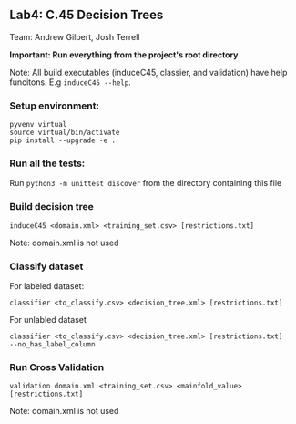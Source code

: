 ## Lab4: C.45 Decision Trees
Team: Andrew Gilbert, Josh Terrell


**Important: Run everything from the project's root directory**

Note: All build executables (induceC45, classier, and validation) have help
funcitons. E.g `induceC45 --help`.

### Setup environment:
```
pyvenv virtual
source virtual/bin/activate
pip install --upgrade -e .
```

### Run all the tests:
Run `python3 -m unittest discover` from the directory containing this file

### Build decision tree
```
induceC45 <domain.xml> <training_set.csv> [restrictions.txt]
```
Note: domain.xml is not used

### Classify dataset
For labeled dataset:
```
classifier <to_classify.csv> <decision_tree.xml> [restrictions.txt]
```

For unlabled dataset
```
classifier <to_classify.csv> <decision_tree.xml> [restrictions.txt]
--no_has_label_column
```

### Run Cross Validation
```
validation domain.xml <training_set.csv> <mainfold_value> [restrictions.txt]
```
Note: domain.xml is not used

